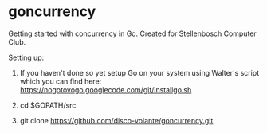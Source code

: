 goncurrency
===========

Getting started with concurrency in Go.
Created for Stellenbosch Computer Club.

Setting up:

1) If you haven't done so yet setup Go on your system using Walter's script which you can find here:
https://nogotovogo.googlecode.com/git/installgo.sh

2) cd $GOPATH/src

3) git clone https://github.com/disco-volante/goncurrency.git

